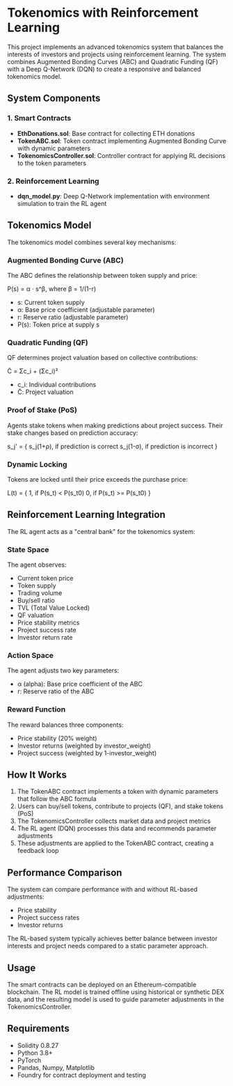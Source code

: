 # Tokenomics with Reinforcement Learning

This project implements an advanced tokenomics system that balances the interests of investors and projects using reinforcement learning. The system combines Augmented Bonding Curves (ABC) and Quadratic Funding (QF) with a Deep Q-Network (DQN) to create a responsive and balanced tokenomics model.

## System Components

### 1. Smart Contracts

- **EthDonations.sol**: Base contract for collecting ETH donations
- **TokenABC.sol**: Token contract implementing Augmented Bonding Curve with dynamic parameters
- **TokenomicsController.sol**: Controller contract for applying RL decisions to the token parameters

### 2. Reinforcement Learning

- **dqn_model.py**: Deep Q-Network implementation with environment simulation to train the RL agent

## Tokenomics Model

The tokenomics model combines several key mechanisms:

### Augmented Bonding Curve (ABC)

The ABC defines the relationship between token supply and price:

P(s) = α · s^β, where β = 1/(1-r)

- s: Current token supply
- α: Base price coefficient (adjustable parameter)
- r: Reserve ratio (adjustable parameter)
- P(s): Token price at supply s

### Quadratic Funding (QF)

QF determines project valuation based on collective contributions:

C̃ = Σc_i + (Σc_i)²

- c_i: Individual contributions
- C̃: Project valuation

### Proof of Stake (PoS)

Agents stake tokens when making predictions about project success. Their stake changes based on prediction accuracy:

s_j' = {
  s_j(1+ρ), if prediction is correct
  s_j(1-σ), if prediction is incorrect
}

### Dynamic Locking

Tokens are locked until their price exceeds the purchase price:

L(t) = {
  1, if P(s_t) < P(s_t0)
  0, if P(s_t) >= P(s_t0)
}

## Reinforcement Learning Integration

The RL agent acts as a "central bank" for the tokenomics system:

### State Space

The agent observes:
- Current token price
- Token supply
- Trading volume
- Buy/sell ratio
- TVL (Total Value Locked)
- QF valuation
- Price stability metrics
- Project success rate
- Investor return rate

### Action Space

The agent adjusts two key parameters:
- α (alpha): Base price coefficient of the ABC
- r: Reserve ratio of the ABC

### Reward Function

The reward balances three components:
- Price stability (20% weight)
- Investor returns (weighted by investor_weight)
- Project success (weighted by 1-investor_weight)

## How It Works

1. The TokenABC contract implements a token with dynamic parameters that follow the ABC formula
2. Users can buy/sell tokens, contribute to projects (QF), and stake tokens (PoS)
3. The TokenomicsController collects market data and project metrics
4. The RL agent (DQN) processes this data and recommends parameter adjustments
5. These adjustments are applied to the TokenABC contract, creating a feedback loop

## Performance Comparison

The system can compare performance with and without RL-based adjustments:
- Price stability
- Project success rates
- Investor returns

The RL-based system typically achieves better balance between investor interests and project needs compared to a static parameter approach.

## Usage

The smart contracts can be deployed on an Ethereum-compatible blockchain. The RL model is trained offline using historical or synthetic DEX data, and the resulting model is used to guide parameter adjustments in the TokenomicsController.

## Requirements

- Solidity 0.8.27
- Python 3.8+
- PyTorch
- Pandas, Numpy, Matplotlib
- Foundry for contract deployment and testing
